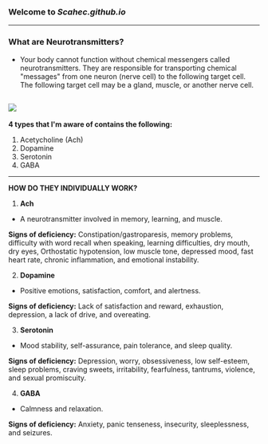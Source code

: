 ### Welcome to *Scahec.github.io*
---

### **What are Neurotransmitters?**
- Your body cannot function without chemical messengers called neurotransmitters. They are responsible for transporting chemical "messages" from one neuron (nerve cell) to the following target cell. The following target cell may be a gland, muscle, or another nerve cell.


![](https://encrypted-tbn0.gstatic.com/images?q=tbn:ANd9GcSYcmrKteMoM7PiuyLQW8WkCTbwTdRl-Id1GA&usqp=CAU)
---

**4 types that I'm aware of contains the following:**
1. Acetycholine (Ach)
2. Dopamine
3. Serotonin
4. GABA
---






**HOW DO THEY INDIVIDUALLY WORK?**




1. **Ach**
 - A neurotransmitter involved in memory, learning, and muscle.
 
 
 
 
 
 
 
 
 **Signs of deficiency:** Constipation/gastroparesis, memory problems, difficulty with word recall when speaking, learning difficulties, dry mouth, dry eyes, Orthostatic hypotension, low muscle tone, depressed mood, fast heart rate, chronic inflammation, and emotional instability.
 
 
 
 
 
2. **Dopamine**
 - Positive emotions, satisfaction, comfort, and alertness.







 **Signs of deficiency:** Lack of satisfaction and reward, exhaustion, depression, a lack of drive, and overeating.
 
 
 
 
 
3. **Serotonin**
 - Mood stability, self-assurance, pain tolerance, and sleep quality.
 
 
 
 
 
 
 
 
 **Signs of deficiency:** Depression, worry, obsessiveness, low self-esteem, sleep problems, craving sweets, irritability, fearfulness, tantrums, violence, and sexual promiscuity.
 
 
 
 
 
4. **GABA**
 - Calmness and relaxation.
 
 
 
 
 
 
 
 
 **Signs of deficiency:** Anxiety, panic tenseness, insecurity, sleeplessness, and seizures.






